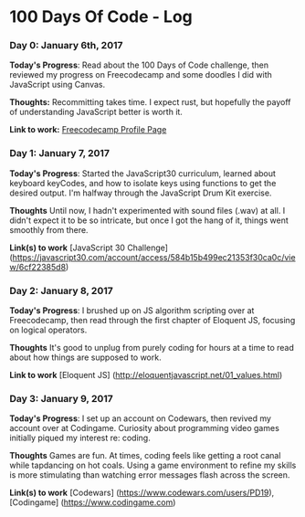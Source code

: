 # 100 Days Of Code - Log

### Day 0: January 6th, 2017

**Today's Progress**: Read about the 100 Days of Code challenge, then reviewed my progress on Freecodecamp and some doodles I did with JavaScript using Canvas.

**Thoughts:** Recommitting takes time. I expect rust, but hopefully the payoff of understanding JavaScript better is worth it.

**Link to work:** [Freecodecamp Profile Page](https://www.freecodecamp.com/pd19)

### Day 1: January 7, 2017

**Today's Progress**: Started the JavaScript30 curriculum, learned about keyboard keyCodes, and how to isolate keys using functions  to get the desired output. I'm halfway through the JavaScript Drum Kit exercise.

**Thoughts** Until now, I hadn't experimented with sound files (.wav) at all. I didn't expect it to be so intricate, but once I got the hang of it, things went smoothly from there.

**Link(s) to work** [JavaScript 30 Challenge] (https://javascript30.com/account/access/584b15b499ec21353f30ca0c/view/6cf22385d8)

### Day 2: January 8, 2017

**Today's Progress**: I brushed up on JS algorithm scripting over at Freecodecamp, then read through the first chapter of Eloquent JS, focusing on logical operators.

**Thoughts** It's good to unplug from purely coding for hours at a time to read about how things are supposed to work.

**Link to work** [Eloquent JS] (http://eloquentjavascript.net/01_values.html)

### Day 3: January 9, 2017

**Today's Progress**: I set up an account on Codewars, then revived my account over at Codingame. Curiosity about programming video games initially piqued my interest re: coding. 

**Thoughts** Games are fun. At times, coding feels like getting a root canal while tapdancing on hot coals. Using a game environment to refine my skills is more stimulating than watching error messages flash across the screen.

**Link(s) to work** [Codewars] (https://www.codewars.com/users/PD19), [Codingame] (https://www.codingame.com)
